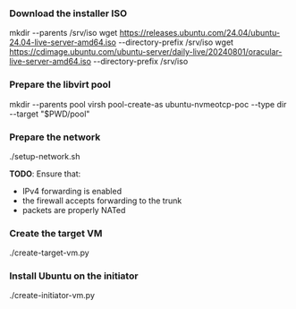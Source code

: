 ### Download the installer ISO

mkdir --parents /srv/iso
wget https://releases.ubuntu.com/24.04/ubuntu-24.04-live-server-amd64.iso --directory-prefix /srv/iso
wget https://cdimage.ubuntu.com/ubuntu-server/daily-live/20240801/oracular-live-server-amd64.iso --directory-prefix /srv/iso

### Prepare the libvirt pool

mkdir --parents pool
virsh pool-create-as ubuntu-nvmeotcp-poc --type dir --target "$PWD/pool"

### Prepare the network

./setup-network.sh

**TODO**: Ensure that:
 * IPv4 forwarding is enabled
 * the firewall accepts forwarding to the trunk
 * packets are properly NATed

### Create the target VM

./create-target-vm.py

### Install Ubuntu on the initiator

./create-initiator-vm.py
